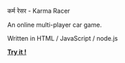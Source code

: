 कर्म रेसर - Karma Racer

An online multi-player car game.

Written in HTML / JavaScript / node.js

[**Try it !**](https://karmaracer.herokuapp.com/webgl)
